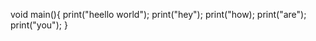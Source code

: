 void main(){
    print("heello world");
    print("hey");
    print("how);
    print("are");
    print("you");
}